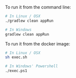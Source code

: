 To run it from the command line:

```bash
# In Linux / OSX
./gradlew clean appRun

# In Windows
gradlew clean appRun
```

To run it from the docker image:

```bash
# In Linux / OSX
sh exec.sh

# In Windows' Powershell
./exec.ps1
```